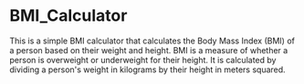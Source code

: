# BMI_Calculator
This is a simple BMI calculator that calculates the Body Mass Index (BMI) of a person based on their weight and height. BMI is a measure of whether a person is overweight or underweight for their height. It is calculated by dividing a person's weight in kilograms by their height in meters squared.
